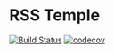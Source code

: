 # RSS Temple

[![Build Status](https://travis-ci.org/murrple-1/rss_temple.svg?branch=master)](https://travis-ci.org/murrple-1/rss_temple) [![codecov](https://codecov.io/gh/murrple-1/rss_temple/branch/master/graph/badge.svg)](https://codecov.io/gh/murrple-1/rss_temple)
